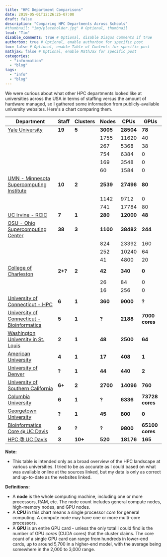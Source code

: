 ```yaml
---
title: "HPC Department Comparisons"
date: 2019-05-01T12:26:25-07:00
draft: false
description: "Comparing HPC Departments Across Schools"
#thumbnail: "img/placeholder.jpg" # Optional, thumbnail
lead: "Tim"
disable_comments: true # Optional, disable Disqus comments if true
authorbox: true # Optional, enable authorbox for specific post
toc: false # Optional, enable Table of Contents for specific post
mathjax: false # Optional, enable MathJax for specific post
categories:
  - "information"
  - "blog"
tags:
  - "info"
  - "blog"
---
```

We were curious about what other HPC departments looked like at universities across the USA in terms of staffing versus
the amount of hardware managed, so I gathered some information from publicly-available university websites. Here's a chart comparing
them. 

<!--more-->


|   Department                                                                 | Staff |Clusters| Nodes   | CPUs |  GPUs   |
|------------------------------------------------------------------------------|----------|--------|---------|----------|--------|
| [Yale University](http://research.computing.yale.edu/)                       | **19**   | **5**  |**3005**  |**28504**|**78**         |
|                                                                              |          |        | 1755    | 11620    | 40            |
|                                                                              |          |        |  267    | 5368     | 38            |
|                                                                              |          |        |  754    | 6384     | 0             |
|                                                                              |          |        |  169    | 3548     | 0             |
|                                                                              |          |        |  60     | 1584     | 0             |
| [UMN - Minnesota Supercomputing Institute](https://www.msi.umn.edu/)               | **10**   | **2**  |**2539** |**27496** | **80**  |
|                                                                              |          |        | 1142    | 9712     | 0             |
|                                                                              |          |        | 741     | 17784    | 80            |
| [UC Irvine - RCIC](https://hpc.oit.uci.edu/)                                 | **7**    | **1**  |**280**  |**12000** |**48**         |
| [OSU - Ohio Supercomputing Center](https://www.osc.edu/services/cluster_computing) | **38**   | **3**  |**1100** |**38482** | **244** |
|                                                                              |          |        | 824     | 23392    | 160           |
|                                                                              |          |        | 252     | 10240    | 64            |
|                                                                              |          |        | 41      | 4800     | 20            |
| [College of Charleston](http://compsci.cofc.edu/about/hpc.php)               |**2+?**   |**2**   |**42**   |**340**   |**0**          |
|                                                                              |          |        |  26     | 84       | 0             |
|                                                                              |          |        |  16     | 256      | 0             |
| [University of Connecticut - HPC](http://hpc.uconn.edu)                      | **6**    | **1**  |**360**  |**9000**  |**?**          |
|[University of Connecticut - Bioinformatics](https://bioinformatics.uconn.edu)|**5**     |**1**   |**?**    |**2188**  |**7000 cores** |
| [Washington University in St. Louis](https://research.wustl.edu/core-facilities/center-high-performance-computing) |**2**     |**1**   |**48**   |**2500**  |**64**         |
| [American University](https://www.american.edu/cas/hpc/software.cfm)         |**4**     |**1**   |**17**   |**408**   |**1**          |
| [University of Denver](https://www.du.edu/it/services/research-services/research-computing)                        |**?**     |**1**   |**44**   |**440**   |**2**          |
| [University of Southern California](https://hpcc.usc.edu/)                   |**6+**    |**2**   |**2700** |**14096** |**760**        |
| [Columbia University](https://systemsbiology.columbia.edu/high-performance-computing)                              |**6**     |**1**   |**?**    |**6336**  |**73728 cores**|
| [Georgetown University](https://uis.georgetown.edu/research/high-performance-computing)                            |**?**     |**1**   |**45**   |**800**   |**0**          | 
| [Bioinformatics Core @ UC Davis](https://bioinformatics.ucdavis.edu/)        |**9**     |**?**   |**?**    |**9800**|**65100 cores**|
| [HPC @ UC Davis](http://www.hpc.ucdavis.edu)                                 |**3**     |**10+**  |**520**  |**18176** |**165**        |



**Note:**
 
* This table is intended only as a broad overview of the HPC landscape at various universities. I tried to be as accurate as I could based on what was available online at the sources linked, but my data is only as correct and up-to-date as the websites linked.


**Definitions:**

* A **node** is the whole computing machine, including one or more processors, RAM, etc. The node count includes general compute nodes, high-memory nodes, and GPU nodes.
* A **CPU** in this chart means a single processor *core* for general computing. A compute node may have one or more multi-core processors.
* A **GPU** is an entire GPU card - unless the only total I could find is the number of GPU *cores* (CUDA cores) that the cluster claims. The core count of a single GPU card 
can range from hundreds in lower-end cards, up to around 5,700 in a higher-end model, with the average being somewhere in the 2,000 to 3,000 range.
 

